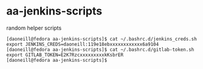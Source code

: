 # aa-jenkins-scripts

random helper scripts

```
[daoneill@fedora aa-jenkins-scripts]$ cat ~/.bashrc.d/jenkins_creds.sh 
export JENKINS_CREDS=daoneill:119e18ebxxxxxxxxxxxx6a9104
[daoneill@fedora aa-jenkins-scripts]$ cat ~/.bashrc.d/gitlab-token.sh 
export GITLAB_TOKEN=E2K7RzcxxxxxxxxxkKsbrER
[daoneill@fedora aa-jenkins-scripts]$ 

```
